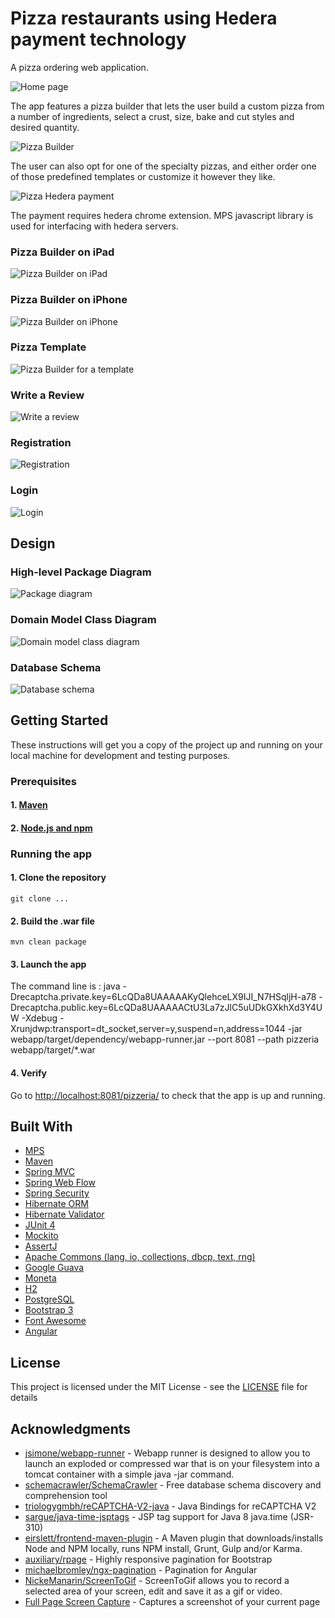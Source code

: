 
# Pizza restaurants using Hedera payment technology 

A pizza ordering web application. 

![Home page](documentation/home.png?raw=true)

The app features a pizza builder that lets the user build a custom pizza from a number of 
ingredients, select a crust, size, bake and cut styles and desired quantity.

![Pizza Builder](documentation/builder.png?raw=true)

The user can also opt for one of the specialty pizzas, and either order one of those predefined templates or customize it however they like.

![Pizza Hedera payment](documentation/payment.png?raw=true)

The payment requires hedera chrome extension. MPS javascript library is used for interfacing with hedera servers.
### Pizza Builder on iPad

![Pizza Builder on iPad](documentation/gifs/builder_ipad.gif?raw=true)

### Pizza Builder on iPhone

![Pizza Builder on iPhone](documentation/gifs/builder_mobile.gif?raw=true)

### Pizza Template

![Pizza Builder for a template](documentation/gifs/builder_template_mobile.gif?raw=true)


### Write a Review

![Write a review](documentation/gifs/write_review_mobile.gif?raw=true)

### Registration

![Registration](documentation/gifs/registration_mobile.gif?raw=true)

### Login

![Login](documentation/gifs/login_mobile.gif?raw=true)

## Design

### High-level Package Diagram

![Package diagram](https://rawgit.com/pzinsta/pizzeria/master/documentation/package_diagram.svg)

### Domain Model Class Diagram

![Domain model class diagram](https://rawgit.com/pzinsta/pizzeria/master/documentation/domain_model_class_diagram.svg)

### Database Schema

![Database schema](https://rawgit.com/pzinsta/pizzeria/master/documentation/database_schema.svg)

## Getting Started

These instructions will get you a copy of the project up and running on your local machine for development and testing purposes.

### Prerequisites

#### 1. [Maven](https://maven.apache.org/download.cgi)
#### 2. [Node.js and npm](https://nodejs.org/en/)

### Running the app

#### 1. Clone the repository

```
git clone ...
```

#### 2. Build the .war file

```
mvn clean package
```

#### 3. Launch the app

The command line is : 
 java  -Drecaptcha.private.key=6LcQDa8UAAAAAKyQlehceLX9IJI_N7HSqljH-a78 -Drecaptcha.public.key=6LcQDa8UAAAAACtU3La7zJlC5uUDkGXkhXd3Y4UW -Xdebug -Xrunjdwp:transport=dt_socket,server=y,suspend=n,address=1044 -jar webapp/target/dependency/webapp-runner.jar --port 8081 --path pizzeria webapp/target/*.war



#### 4. Verify

Go to [http://localhost:8081/pizzeria/](http://localhost:8081/pizzeria/) to check that the app is up and running.

## Built With
* [MPS](https://github.com/hashingsystems/mps.js)
* [Maven](https://maven.apache.org/)
* [Spring MVC](https://docs.spring.io/spring/docs/current/spring-framework-reference/web.html)
* [Spring Web Flow](https://projects.spring.io/spring-webflow/)
* [Spring Security](https://projects.spring.io/spring-security/)
* [Hibernate ORM](http://hibernate.org/orm/)
* [Hibernate Validator](http://hibernate.org/validator/)
* [JUnit 4](https://junit.org/junit4/)
* [Mockito](http://site.mockito.org/)
* [AssertJ](http://joel-costigliola.github.io/assertj/)
* [Apache Commons (lang, io, collections, dbcp, text, rng)](https://commons.apache.org/)
* [Google Guava](https://github.com/google/guava)
* [Moneta](http://javamoney.github.io/ri.html)
* [H2](http://www.h2database.com/)
* [PostgreSQL](https://www.postgresql.org/)
* [Bootstrap 3](http://getbootstrap.com/docs/3.3/) 
* [Font Awesome](https://fontawesome.com/v4.7.0/) 
* [Angular](https://angular.io/) 

## License

This project is licensed under the MIT License - see the [LICENSE](LICENSE) file for details

## Acknowledgments

* [jsimone/webapp-runner](https://github.com/jsimone/webapp-runner) - Webapp runner is designed to allow you to launch an exploded or compressed war that is on your filesystem into a tomcat container with a simple java -jar command.
* [schemacrawler/SchemaCrawler](https://github.com/schemacrawler/SchemaCrawler) - Free database schema discovery and comprehension tool
* [triologygmbh/reCAPTCHA-V2-java](https://github.com/triologygmbh/reCAPTCHA-V2-java) - Java Bindings for reCAPTCHA V2
* [sargue/java-time-jsptags](https://github.com/sargue/java-time-jsptags) - JSP tag support for Java 8 java.time (JSR-310)
* [eirslett/frontend-maven-plugin](https://github.com/eirslett/frontend-maven-plugin) - A Maven plugin that downloads/installs Node and NPM locally, runs NPM install, Grunt, Gulp and/or Karma.
* [auxiliary/rpage](https://github.com/auxiliary/rpage) - Highly responsive pagination for Bootstrap
* [michaelbromley/ngx-pagination](https://github.com/michaelbromley/ngx-pagination) - Pagination for Angular
* [NickeManarin/ScreenToGif](https://github.com/NickeManarin/ScreenToGif) - ScreenToGif allows you to record a selected area of your screen, edit and save it as a gif or video.
* [Full Page Screen Capture](https://chrome.google.com/webstore/detail/full-page-screen-capture/fdpohaocaechififmbbbbbknoalclacl) - Captures a screenshot of your current page
